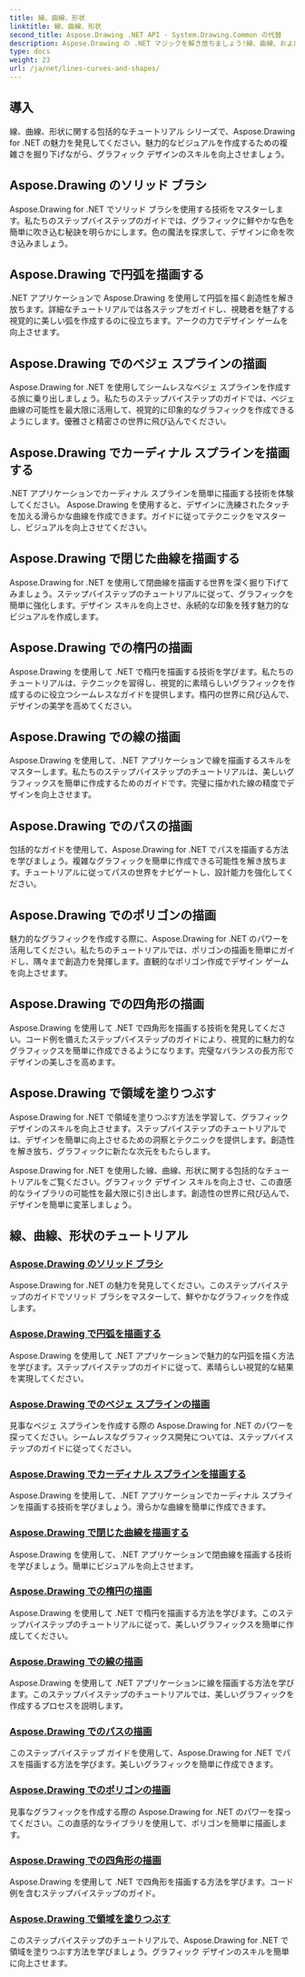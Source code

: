 ```yaml
---
title: 線、曲線、形状
linktitle: 線、曲線、形状
second_title: Aspose.Drawing .NET API - System.Drawing.Common の代替
description: Aspose.Drawing の .NET マジックを解き放ちましょう!線、曲線、および形状のチュートリアルを探索して鮮やかなグラフィックを作成し、ソリッド ブラシ、円弧、スプライン、楕円などを創造的にマスターします。
type: docs
weight: 23
url: /ja/net/lines-curves-and-shapes/
---
```


## 導入

線、曲線、形状に関する包括的なチュートリアル シリーズで、Aspose.Drawing for .NET の魅力を発見してください。魅力的なビジュアルを作成するための複雑さを掘り下げながら、グラフィック デザインのスキルを向上させましょう。

## Aspose.Drawing のソリッド ブラシ
Aspose.Drawing for .NET でソリッド ブラシを使用する技術をマスターします。私たちのステップバイステップのガイドでは、グラフィックに鮮やかな色を簡単に吹き込む秘訣を明らかにします。色の魔法を探求して、デザインに命を吹き込みましょう。

## Aspose.Drawing で円弧を描画する
.NET アプリケーションで Aspose.Drawing を使用して円弧を描く創造性を解き放ちます。詳細なチュートリアルでは各ステップをガイドし、視聴者を魅了する視覚的に美しい弧を作成するのに役立ちます。アークの力でデザイン ゲームを向上させます。

## Aspose.Drawing でのベジェ スプラインの描画
Aspose.Drawing for .NET を使用してシームレスなベジェ スプラインを作成する旅に乗り出しましょう。私たちのステップバイステップのガイドでは、ベジェ曲線の可能性を最大限に活用して、視覚的に印象的なグラフィックを作成できるようにします。優雅さと精密さの世界に飛び込んでください。

## Aspose.Drawing でカーディナル スプラインを描画する
.NET アプリケーションでカーディナル スプラインを簡単に描画する技術を体験してください。 Aspose.Drawing を使用すると、デザインに洗練されたタッチを加える滑らかな曲線を作成できます。ガイドに従ってテクニックをマスターし、ビジュアルを向上させてください。

## Aspose.Drawing で閉じた曲線を描画する
Aspose.Drawing for .NET を使用して閉曲線を描画する世界を深く掘り下げてみましょう。ステップバイステップのチュートリアルに従って、グラフィックを簡単に強化します。デザイン スキルを向上させ、永続的な印象を残す魅力的なビジュアルを作成します。

## Aspose.Drawing での楕円の描画
Aspose.Drawing を使用して .NET で楕円を描画する技術を学びます。私たちのチュートリアルは、テクニックを習得し、視覚的に素晴らしいグラフィックを作成するのに役立つシームレスなガイドを提供します。楕円の世界に飛び込んで、デザインの美学を高めてください。

## Aspose.Drawing での線の描画
Aspose.Drawing を使用して、.NET アプリケーションで線を描画するスキルをマスターします。私たちのステップバイステップのチュートリアルは、美しいグラフィックスを簡単に作成するためのガイドです。完璧に描かれた線の精度でデザインを向上させます。

## Aspose.Drawing でのパスの描画
包括的なガイドを使用して、Aspose.Drawing for .NET でパスを描画する方法を学びましょう。複雑なグラフィックを簡単に作成できる可能性を解き放ちます。チュートリアルに従ってパスの世界をナビゲートし、設計能力を強化してください。

## Aspose.Drawing でのポリゴンの描画
魅力的なグラフィックを作成する際に、Aspose.Drawing for .NET のパワーを活用してください。私たちのチュートリアルでは、ポリゴンの描画を簡単にガイドし、隅々まで創造力を発揮します。直観的なポリゴン作成でデザイン ゲームを向上させます。

## Aspose.Drawing での四角形の描画
Aspose.Drawing を使用して .NET で四角形を描画する技術を発見してください。コード例を備えたステップバイステップのガイドにより、視覚的に魅力的なグラフィックスを簡単に作成できるようになります。完璧なバランスの長方形でデザインの美しさを高めます。

## Aspose.Drawing で領域を塗りつぶす
Aspose.Drawing for .NET で領域を塗りつぶす方法を学習して、グラフィック デザインのスキルを向上させます。ステップバイステップのチュートリアルでは、デザインを簡単に向上させるための洞察とテクニックを提供します。創造性を解き放ち、グラフィックに新たな次元をもたらします。

Aspose.Drawing for .NET を使用した線、曲線、形状に関する包括的なチュートリアルをご覧ください。グラフィック デザイン スキルを向上させ、この直感的なライブラリの可能性を最大限に引き出します。創造性の世界に飛び込んで、デザインを簡単に変革しましょう。
## 線、曲線、形状のチュートリアル
### [Aspose.Drawing のソリッド ブラシ](./solid-brushes/)
Aspose.Drawing for .NET の魅力を発見してください。このステップバイステップのガイドでソリッド ブラシをマスターして、鮮やかなグラフィックを作成します。
### [Aspose.Drawing で円弧を描画する](./draw-arc/)
Aspose.Drawing を使用して .NET アプリケーションで魅力的な円弧を描く方法を学びます。ステップバイステップのガイドに従って、素晴らしい視覚的な結果を実現してください。
### [Aspose.Drawing でのベジェ スプラインの描画](./draw-bezier-spline/)
見事なベジェ スプラインを作成する際の Aspose.Drawing for .NET のパワーを探ってください。シームレスなグラフィックス開発については、ステップバイステップのガイドに従ってください。
### [Aspose.Drawing でカーディナル スプラインを描画する](./draw-cardinal-spline/)
Aspose.Drawing を使用して、.NET アプリケーションでカーディナル スプラインを描画する技術を学びましょう。滑らかな曲線を簡単に作成できます。
### [Aspose.Drawing で閉じた曲線を描画する](./draw-closed-curve/)
Aspose.Drawing を使用して、.NET アプリケーションで閉曲線を描画する技術を学びましょう。簡単にビジュアルを向上させます。
### [Aspose.Drawing での楕円の描画](./draw-ellipse/)
Aspose.Drawing を使用して .NET で楕円を描画する方法を学びます。このステップバイステップのチュートリアルに従って、美しいグラフィックスを簡単に作成してください。
### [Aspose.Drawing での線の描画](./draw-lines/)
Aspose.Drawing を使用して .NET アプリケーションに線を描画する方法を学びます。このステップバイステップのチュートリアルでは、美しいグラフィックを作成するプロセスを説明します。
### [Aspose.Drawing でのパスの描画](./draw-path/)
このステップバイステップ ガイドを使用して、Aspose.Drawing for .NET でパスを描画する方法を学びます。美しいグラフィックを簡単に作成できます。
### [Aspose.Drawing でのポリゴンの描画](./draw-polygon/)
見事なグラフィックを作成する際の Aspose.Drawing for .NET のパワーを探ってください。この直感的なライブラリを使用して、ポリゴンを簡単に描画します。
### [Aspose.Drawing での四角形の描画](./draw-rectangle/)
Aspose.Drawing を使用して .NET で四角形を描画する方法を学びます。コード例を含むステップバイステップのガイド。
### [Aspose.Drawing で領域を塗りつぶす](./fill-region/)
このステップバイステップのチュートリアルで、Aspose.Drawing for .NET で領域を塗りつぶす方法を学びましょう。グラフィック デザインのスキルを簡単に向上させます。